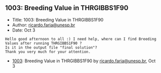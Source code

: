 ## 1003: Breeding Value in THRGIBBS1F90

- Title: 1003: Breeding Value in THRGIBBS1F90
- Author: ricardo.faria@unesp.br
- Date: Oct 3

```
Hello good afternoon to all :) I need help, where can I find Breeding Values after running THRGIBBS1F90 ? 
Is it in the output file "final solution"?
Thank you very much for your attention.
```

- [1003](1003.md): Breeding Value in THRGIBBS1F90 by ricardo.faria@unesp.br, Oct 3
